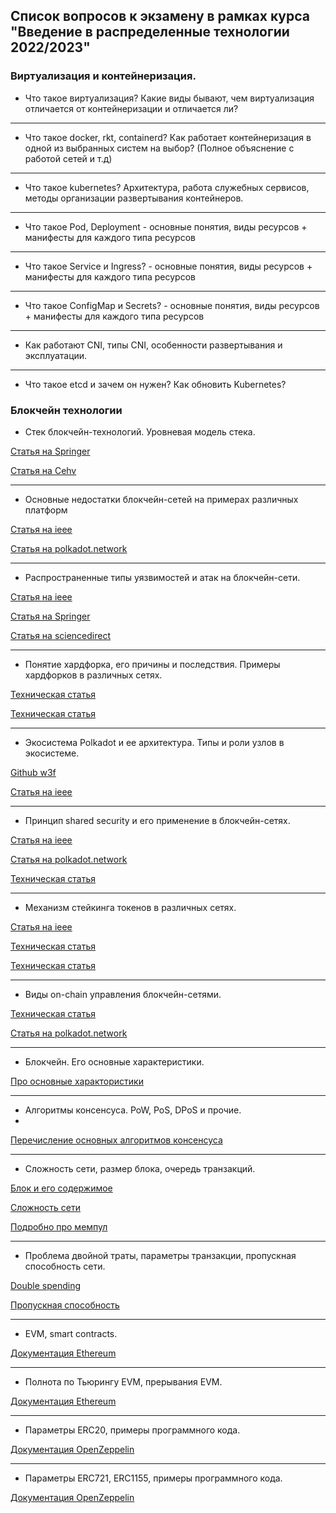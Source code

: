 ## Список вопросов к экзамену в рамках курса "Введение в распределенные технологии 2022/2023"

### Виртуализация и контейнеризация.

- Что такое виртуализация? Какие виды бывают, чем виртуализация отличается от контейнеризации и отличается ли? 

---

- Что такое docker, rkt, containerd? Как работает контейнеризация в одной из выбранных систем на выбор? (Полное объяснение с работой сетей и т.д) 

---

- Что такое kubernetes? Архитектура, работа служебных сервисов, методы организации развертывания контейнеров.

---

- Что такое Pod, Deployment - основные понятия, виды ресурсов + манифесты для каждого типа ресурсов

---

- Что такое Service и Ingress? - основные понятия, виды ресурсов + манифесты для каждого типа ресурсов

---

- Что такое  ConfigMap и Secrets? - основные понятия, виды ресурсов + манифесты для каждого типа ресурсов

---

- Как работают CNI, типы CNI, особенности развертывания и эксплуатации. 

---

- Что такое etcd и зачем он нужен? Как обновить Kubernetes?

### Блокчейн технологии

- Стек блокчейн-технологий. Уровневая модель стека.

[Статья на Springer](https://link.springer.com/chapter/10.1007/978-981-13-8775-3_8)

[Статья на Cehv](https://cehv.com/cehvs-blockchain-osi-model-thesis/)

---

- Основные недостатки блокчейн-сетей на примерах различных платформ

[Cтатья на ieee](https://ieeexplore.ieee.org/abstract/document/8592253)

[Статья на polkadot.network](https://polkadot.network/PolkaDotPaper.pdf)

---

- Распространенные типы уязвимостей и атак на блокчейн-сети.

[Cтатья на ieee](https://ieeexplore.ieee.org/abstract/document/9323061)

[Статья на Springer](https://link.springer.com/chapter/10.1007/978-981-15-1518-7_5)

[Статья на sciencedirect](https://www.sciencedirect.com/science/article/pii/S0167404818310927)

---

- Понятие хардфорка, его причины и последствия. Примеры хардфорков в различных сетях.

[Техническая статья](https://papers.ssrn.com/sol3/papers.cfm?abstract_id=4243070)

[Техническая статья](https://arxiv.org/abs/2102.10006)

---

- Экосистема Polkadot и ее архитектура. Типы и роли узлов в экосистеме.

[Github w3f](https://github.com/w3f/research/blob/master/docs/papers/OverviewPaper-V1.pdf)

[Cтатья на ieee](https://ieeexplore.ieee.org/abstract/document/9881859)

---

- Принцип shared security и его применение в блокчейн-сетях.

[Cтатья на ieee](https://ieeexplore.ieee.org/abstract/document/9881859)

[Статья на polkadot.network](https://wiki.polkadot.network/docs/learn-security)

[Техническая статья](https://dl.acm.org/doi/abs/10.1145/3530019.3531345)

---

- Механизм стейкинга токенов в различных сетях.

[Cтатья на ieee](https://ieeexplore.ieee.org/abstract/document/8123011)

[Техническая статья](https://www.mdpi.com/2227-7390/8/10/1782)

[Техническая статья](https://ijic.utm.my/index.php/ijic/article/view/272)

---

- Виды on-chain управления блокчейн-сетями.

[Техническая статья](https://hal.archives-ouvertes.fr/hal-02046787/document)

[Статья на polkadot.network](https://wiki.polkadot.network/docs/learn-governance)

---

- Блокчейн. Его основные характеристики.

[Про основные характористики](https://medium.com/@teamz/why-use-blockchain-a-case-of-transparency-immutability-and-security-ab60a688ddb1)

---

- Алгоритмы консенсуса. PoW, PoS, DPoS и прочие.
- 
[Перечисление основных алгоритмов консенсуса](https://media.sigen.pro/guides/1526)

---

- Сложность сети, размер блока, очередь транзакций.

[Блок и его содержимое](https://ethereum.org/ru/developers/docs/blocks/)

[Сложность сети](https://forklog.com/cryptorium/chto-takoe-heshrejt-i-slozhnost-majninga-kriptovalyut)

[Подробно про мемпул](https://www.blocknative.com/blog/mempool-intro)

---

- Проблема двойной траты, параметры транзакции, пропускная способность сети.

[Double spending](https://academy.binance.com/ru/articles/double-spending-explained)

[Пропускная способность](https://crypto.com/university/blockchain-scalability)

---

- EVM, smart contracts.

[Документация Ethereum](https://ethereum.org/en/developers/docs/evm/)

---

- Полнота по Тьюрингу EVM, прерывания EVM.

[Документация Ethereum](https://takenobu-hs.github.io/downloads/ethereum_evm_illustrated.pdf)

---

- Параметры ERC20, примеры программного кода.

[Документация OpenZeppelin](https://docs.openzeppelin.com/contracts/2.x/api/token/erc20)

---

- Параметры ERC721, ERC1155, примеры программного кода.

[Документация OpenZeppelin](https://docs.openzeppelin.com/contracts/2.x/api/token/erc721)
